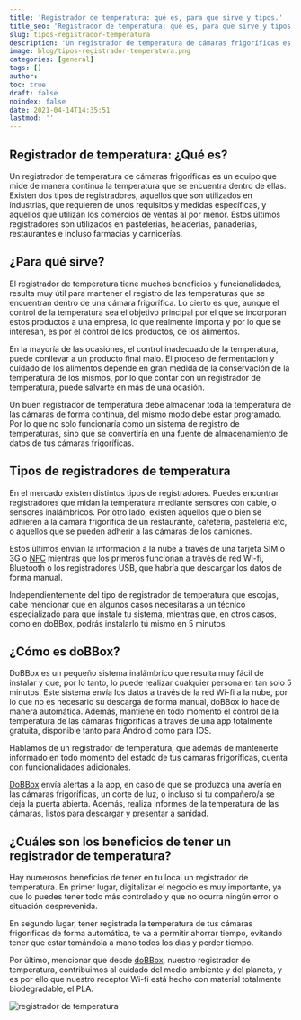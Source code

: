 ```yaml
---
title: 'Registrador de temperatura: qué es, para que sirve y tipos.'
title_seo: 'Registrador de temperatura: qué es, para que sirve y tipos'
slug: tipos-registrador-temperatura
description: 'Un registrador de temperatura de cámaras frigoríficas es un equipo que mide de manera continua la temperatura que se encuentra dentro de ellas.'
image: blog/tipos-registrador-temperatura.png
categories: [general]
tags: []
author: 
toc: true
draft: false
noindex: false
date: 2021-04-14T14:35:51
lastmod: ''
---
```


## Registrador de temperatura: ¿Qué es?

Un registrador de temperatura de cámaras frigoríficas es un equipo que mide de manera continua la temperatura que se encuentra dentro de ellas. Existen dos tipos de registradores, aquellos que son utilizados en industrias, que requieren de unos requisitos y medidas específicas, y aquellos que utilizan los comercios de ventas al por menor. Estos últimos registradores son utilizados en pastelerías, heladerías, panaderías, restaurantes e incluso farmacias y carnicerías.

## ¿Para qué sirve?

El registrador de temperatura tiene muchos beneficios y funcionalidades, resulta muy útil para mantener el registro de las temperaturas que se encuentran dentro de una cámara frigorífica. Lo cierto es que, aunque el control de la temperatura sea el objetivo principal por el que se incorporan estos productos a una empresa, lo que realmente importa y por lo que se interesan, es por el control de los productos, de los alimentos.

En la mayoría de las ocasiones, el control inadecuado de la temperatura, puede conllevar a un producto final malo. El proceso de fermentación y cuidado de los alimentos depende en gran medida de la conservación de la temperatura de los mismos, por lo que contar con un registrador de temperatura, puede salvarte en más de una ocasión.

Un buen registrador de temperatura debe almacenar toda la temperatura de las cámaras de forma continua, del mismo modo debe estar programado. Por lo que no solo funcionaría como un sistema de registro de temperaturas, sino que se convertiría en una fuente de almacenamiento de datos de tus cámaras frigoríficas.

## Tipos de registradores de temperatura

En el mercado existen distintos tipos de registradores. Puedes encontrar registradores que midan la temperatura mediante sensores con cable, o sensores inalámbricos. Por otro lado, existen aquellos que o bien se adhieren a la cámara frigorífica de un restaurante, cafetería, pastelería etc, o aquellos que se pueden adherir a las cámaras de los camiones.

Estos últimos envían la información a la nube a través de una tarjeta SIM o 3G o [NFC](https://www.ocu.org/tecnologia/telefono/noticias/tecnologia-nfc) mientras que los primeros funcionan a través de red Wi-fi, Bluetooth o los registradores USB, que habría que descargar los datos de forma manual.

Independientemente del tipo de registrador de temperatura que escojas, cabe mencionar que en algunos casos necesitaras a un técnico especializado para que instale tu sistema, mientras que, en otros casos, como en doBBox, podrás instalarlo tú mismo en 5 minutos.

## ¿Cómo es doBBox?

DoBBox es un pequeño sistema inalámbrico que resulta muy fácil de instalar y que, por lo tanto, lo puede realizar cualquier persona en tan solo 5 minutos. Este sistema envía los datos a través de la red Wi-fi a la nube, por lo que no es necesario su descarga de forma manual, doBBox lo hace de manera automática. Además, mantiene en todo momento el control de la temperatura de las cámaras frigoríficas a través de una app totalmente gratuita, disponible tanto para Android como para IOS.

Hablamos de un registrador de temperatura, que además de mantenerte informado en todo momento del estado de tus cámaras frigoríficas, cuenta con funcionalidades adicionales.

[DoBBox](/) envía alertas a la app, en caso de que se produzca una avería en las cámaras frigoríficas, un corte de luz, o incluso si tu compañero/a se deja la puerta abierta. Además, realiza informes de la temperatura de las cámaras, listos para descargar y presentar a sanidad.

## ¿Cuáles son los beneficios de tener un registrador de temperatura?

Hay numerosos beneficios de tener en tu local un registrador de temperatura. En primer lugar, digitalizar el negocio es muy importante, ya que lo puedes tener todo más controlado y que no ocurra ningún error o situación desprevenida.

En segundo lugar, tener registrada la temperatura de tus cámaras frigoríficas de forma automática, te va a permitir ahorrar tiempo, evitando tener que estar tomándola a mano todos los días y perder tiempo.

Por último, mencionar que desde [doBBox](/), nuestro registrador de temperatura, contribuimos al cuidado del medio ambiente y del planeta, y es por ello que nuestro receptor Wi-fi está hecho con material totalmente biodegradable, el PLA.

![registrador de temperatura](blog/0-grados-preocupaciones-sistema-control-camaras-frigorificas.webp)